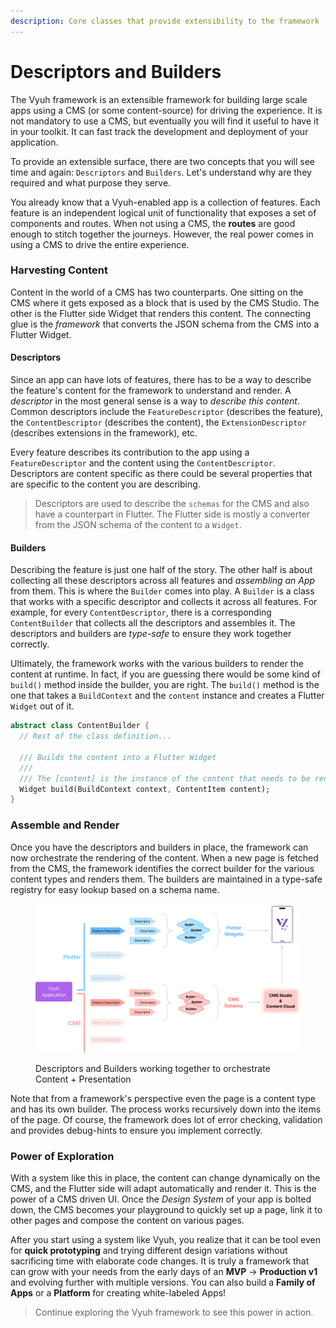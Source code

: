```yaml
---
description: Core classes that provide extensibility to the framework
---
```


# Descriptors and Builders

The Vyuh framework is an extensible framework for building large scale apps using a CMS (or some content-source) for driving the experience. It is not mandatory to use a CMS, but eventually you will find it useful to have it in your toolkit. It can fast track the development and deployment of your application.

To provide an extensible surface, there are two concepts that you will see time and again: `Descriptors` and `Builders`. Let's understand why are they required and what purpose they serve.

You already know that a Vyuh-enabled app is a collection of features. Each feature is an independent logical unit of functionality that exposes a set of components and routes. When not using a CMS, the **routes** are good enough to stitch together the journeys. However, the real power comes in using a CMS to drive the entire experience.

### Harvesting Content

Content in the world of a CMS has two counterparts. One sitting on the CMS where it gets exposed as a block that is used by the CMS Studio. The other is the Flutter side Widget that renders this content. The connecting glue is the _framework_ that converts the JSON schema from the CMS into a Flutter Widget.

#### Descriptors

Since an app can have lots of features, there has to be a way to describe the feature's content for the framework to understand and render. A _descriptor_ in the most general sense is a way to _describe this content_. Common descriptors include the `FeatureDescriptor` (describes the feature), the `ContentDescriptor` (describes the content), the `ExtensionDescriptor` (describes extensions in the framework), etc.

Every feature describes its contribution to the app using a `FeatureDescriptor` and the content using the `ContentDescriptor`. Descriptors are content specific as there could be several properties that are specific to the content you are describing.

> Descriptors are used to describe the `schemas` for the CMS and also have a counterpart in Flutter. The Flutter side is mostly a converter from the JSON schema of the content to a `Widget`.

#### Builders

Describing the feature is just one half of the story. The other half is about collecting all these descriptors across all features and _assembling an App_ from them. This is where the `Builder` comes into play. A `Builder` is a class that works with a specific descriptor and collects it across all features. For example, for every `ContentDescriptor`, there is a corresponding `ContentBuilder` that collects all the descriptors and assembles it. The descriptors and builders are _type-safe_ to ensure they work together correctly.

Ultimately, the framework works with the various builders to render the content at runtime. In fact, if you are guessing there would be some kind of `build()` method inside the builder, you are right. The `build()` method is the one that takes a `BuildContext` and the `content` instance and creates a Flutter `Widget` out of it.

```dart
abstract class ContentBuilder {
  // Rest of the class definition...

  /// Builds the content into a Flutter Widget
  ///
  /// The [content] is the instance of the content that needs to be rendered.
  Widget build(BuildContext context, ContentItem content);
}
```

### Assemble and Render

Once you have the descriptors and builders in place, the framework can now orchestrate the rendering of the content. When a new page is fetched from the CMS, the framework identifies the correct builder for the various content types and renders them. The builders are maintained in a type-safe registry for easy lookup based on a schema name.

<figure><img src="../.gitbook/assets/image (28).png" alt=""><figcaption><p>Descriptors and Builders working together to orchestrate Content + Presentation</p></figcaption></figure>

Note that from a framework's perspective even the page is a content type and has its own builder. The process works recursively down into the items of the page. Of course, the framework does lot of error checking, validation and provides debug-hints to ensure you implement correctly.

### Power of Exploration

With a system like this in place, the content can change dynamically on the CMS, and the Flutter side will adapt automatically and render it. This is the power of a CMS driven UI. Once the _Design System_ of your app is bolted down, the CMS becomes your playground to quickly set up a page, link it to other pages and compose the content on various pages.

After you start using a system like Vyuh, you realize that it can be tool even for **quick prototyping** and trying different design variations without sacrificing time with elaborate code changes. It is truly a framework that can grow with your needs from the early days of an **MVP** -> **Production v1** and evolving further with multiple versions. You can also build a **Family of Apps** or a **Platform** for creating white-labeled Apps!&#x20;

> Continue exploring the Vyuh framework to see this power in action.
